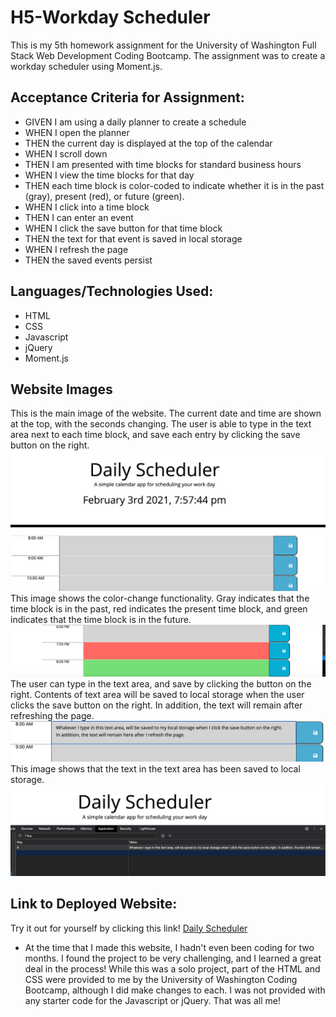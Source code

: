 # H5-Workday Scheduler
This is my 5th homework assignment for the University of Washington Full Stack Web Development Coding Bootcamp. The assignment was to create a workday scheduler using Moment.js.

## Acceptance Criteria for Assignment:

- GIVEN I am using a daily planner to create a schedule
- WHEN I open the planner
- THEN the current day is displayed at the top of the calendar
- WHEN I scroll down
- THEN I am presented with time blocks for standard business hours
- WHEN I view the time blocks for that day
- THEN each time block is color-coded to indicate whether it is in the past (gray), present (red), or future (green).
- WHEN I click into a time block
- THEN I can enter an event
- WHEN I click the save button for that time block
- THEN the text for that event is saved in local storage
- WHEN I refresh the page
- THEN the saved events persist

## Languages/Technologies Used:

- HTML
- CSS
- Javascript
- jQuery
- Moment.js

## Website Images
This is the main image of the website. The current date and time are shown at the top, with the seconds changing. The user is able to type in the text area next to each time block, and save each entry by clicking the save button on the right. 
![This is the main page of my Daily Sceduler Website](https://github.com/Patrick-Brandt/H5-WorkdayScheduler/blob/main/Assets/dailyScheduler.png?raw=true)
This image shows the color-change functionality. Gray indicates that the time block is in the past, red indicates the present time block, and green indicates that the time block is in the future.
![Time blocks change color to indicate past, present, and future.](https://github.com/Patrick-Brandt/H5-WorkdayScheduler/blob/main/Assets/colorChanges.png?raw=true)
The user can type in the text area, and save by clicking the button on the right. Contents of text area will be saved to local storage when the user clicks the save button on the right.
In addition, the text will remain after refreshing the page.
![Each time block contains a text area so the user can enter events, and save them by clicking the save button.](https://github.com/Patrick-Brandt/H5-WorkdayScheduler/blob/main/Assets/text.png?raw=true)
This image shows that the text in the text area has been saved to local storage.
![All text saved to time block can be seen in local storage.](https://github.com/Patrick-Brandt/H5-WorkdayScheduler/blob/main/Assets/localStorage.png?raw=true)

## Link to Deployed Website:
Try it out for yourself by clicking this link!
[Daily Scheduler](https://patrick-brandt.github.io/H5-WorkdayScheduler/)


* At the time that I made this website, I hadn't even been coding for two months. I found the project to be very challenging, and I learned a great deal in the process! While this was a solo project, part of the HTML and CSS were provided to me by the University of Washington Coding Bootcamp, although I did make changes to each. I was not provided with any starter code for the Javascript or jQuery. That was all me!
